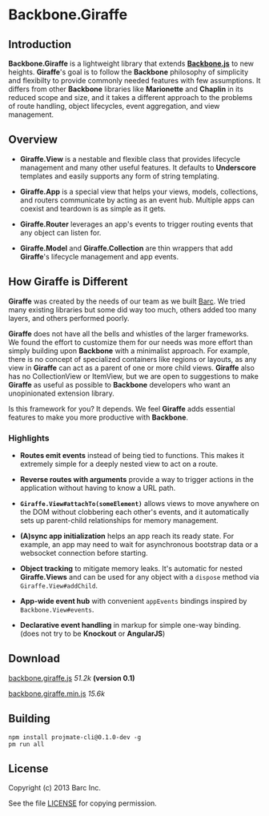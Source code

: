 # Backbone.Giraffe

## Introduction

__Backbone.Giraffe__ is a lightweight library that extends
[__Backbone.js__](http://documentcloud.github.com/backbone/) to new heights.
__Giraffe__'s goal is to follow the __Backbone__ philosophy of simplicity and
flexibilty to provide commonly needed features with few assumptions. It differs
from other __Backbone__ libraries like __Marionette__ and __Chaplin__ in its
reduced scope and size, and it takes a different approach to the problems of
route handling, object lifecycles, event aggregation, and view management.

## Overview

- __Giraffe.View__ is a nestable and flexible class that provides lifecycle
management and many other useful features. It defaults to __Underscore__
templates and easily supports any form of string templating.

- __Giraffe.App__ is a special view that helps your views, models, collections,
and routers communicate by acting as an event hub. Multiple apps can coexist and
teardown is as simple as it gets.

- __Giraffe.Router__ leverages an app's events to trigger routing events that
any object can listen for.

- __Giraffe.Model__ and __Giraffe.Collection__ are thin wrappers that add
__Giraffe__'s lifecycle management and app events.

## How Giraffe is Different

__Giraffe__ was created by the needs of our team as we built
[Barc](http://barc.com). We tried many existing libraries but some did way too
much, others added too many layers, and others performed poorly.

__Giraffe__ does not have all the bells and whistles of the larger frameworks.
We found the effort to customize them for our needs was more effort than simply 
building upon __Backbone__ with a minimalist approach. For example, there is no
concept of specialized containers like regions or layouts, as any view in
__Giraffe__ can act as a parent of one or more child views. __Giraffe__ also
has no CollectionView or ItemView, but we are open to suggestions to make
__Giraffe__ as useful as possible to __Backbone__ developers who want an
unopinionated extension library.

Is this framework for you? It depends. We feel __Giraffe__ adds essential
features to make you more productive with __Backbone__.

### Highlights

- __Routes emit events__ instead of being tied to functions. This makes it
extremely simple for a deeply nested view to act on a route.

- __Reverse routes with arguments__ provide a way to trigger actions in the
application without having to know a URL path.

- __`Giraffe.View#attachTo(someElement)`__ allows views to move anywhere on the
DOM without clobbering each other's events, and it automatically sets up
parent-child relationships for memory management.

- __(A)sync app initialization__ helps an app reach its ready state. For
example, an app may need to wait for asynchronous bootstrap data or a websocket
connection before starting.

- __Object tracking__ to mitigate memory leaks. It's automatic for nested
__Giraffe.Views__ and can be used for any object with a `dispose` method via
`Giraffe.View#addChild`.

- __App-wide event hub__ with convenient `appEvents` bindings inspired by
`Backbone.View#events`.

- __Declarative event handling__ in markup for simple one-way binding. (does not
try to be __Knockout__ or __AngularJS__)


## Download

[backbone.giraffe.js](https://raw.github.com/barc/backbone.giraffe/master/dist/backbone.giraffe.js) _51.2k_ __(version 0.1)__

[backbone.giraffe.min.js](https://raw.github.com/barc/backbone.giraffe/master/dist/backbone.giraffe.min.js) _15.6k_

## Building

    npm install projmate-cli@0.1.0-dev -g
    pm run all

## License

Copyright (c) 2013 Barc Inc.

See the file [LICENSE](license.html) for copying permission.
